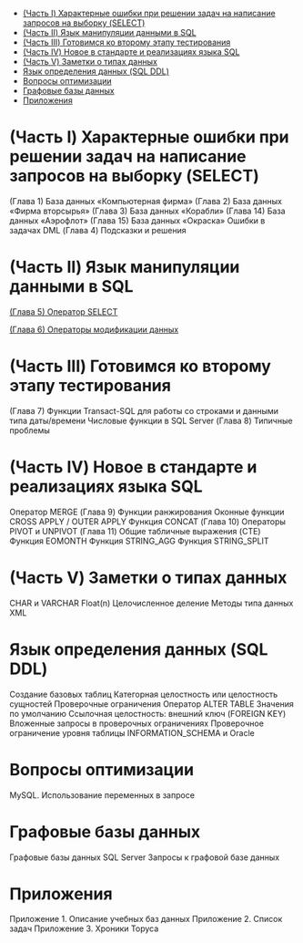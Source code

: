 <!-- Start Document Outline -->

* [(Часть I) Характерные ошибки при решении задач на написание запросов на выборку (SELECT)](#часть-i-характерные-ошибки-при-решении-задач-на-написание-запросов-на-выборку-select)
* [(Часть II) Язык манипуляции данными в SQL](#часть-ii-язык-манипуляции-данными-в-sql)
* [(Часть III) Готовимся ко второму этапу тестирования](#часть-iii-готовимся-ко-второму-этапу-тестирования)
* [(Часть IV) Новое в стандарте и реализациях языка SQL](#часть-iv-новое-в-стандарте-и-реализациях-языка-sql)
* [(Часть V) Заметки о типах данных](#часть-v-заметки-о-типах-данных)
* [Язык определения данных (SQL DDL)](#язык-определения-данных-sql-ddl)
* [Вопросы оптимизации](#вопросы-оптимизации)
* [Графовые базы данных](#графовые-базы-данных)
* [Приложения](#приложения)

<!-- End Document Outline -->
# (Часть I) Характерные ошибки при решении задач на написание запросов на выборку (SELECT)
 (Глава 1) База данных «Компьютерная фирма»
 (Глава 2) База данных «Фирма вторсырья»
 (Глава 3) База данных «Корабли»
 (Глава 14) База данных «Аэрофлот»
 (Глава 15) База данных «Окраска»
 Ошибки в задачах DML
 (Глава 4) Подсказки и решения

# (Часть II) Язык манипуляции данными в SQL
 
 <a href="sql-tutorial_part_2.ru.md#глава-5-оператор-select" target="_blank">(Глава 5) Оператор SELECT</a>
 

  <a href="sql-tutorial_part_2.ru.md#глава-6-операторы-модификации-данных" target="_blank">(Глава 6) Операторы модификации данных</a>
 
# (Часть III) Готовимся ко второму этапу тестирования
 (Глава 7) Функции Transact-SQL для работы со строками и данными типа даты/времени
 Числовые функции в SQL Server
 (Глава 8) Типичные проблемы
 
# (Часть IV) Новое в стандарте и реализациях языка SQL
 Оператор MERGE
 (Глава 9) Функции ранжирования
 Оконные функции
 CROSS APPLY / OUTER APPLY
 Функция CONCAT
 (Глава 10) Операторы PIVOT и UNPIVOT
 (Глава 11) Общие табличные выражения (CTE)
 Функция EOMONTH
 Функция STRING_AGG
 Функция STRING_SPLIT

# (Часть V) Заметки о типах данных
 CHAR и VARCHAR
 Float(n)
 Целочисленное деление
 Методы типа данных XML

# Язык определения данных (SQL DDL)
 Создание базовых таблиц
 Категорная целостность или целостность сущностей
 Проверочные ограничения
 Оператор ALTER TABLE
 Значения по умолчанию
 Ссылочная целостность: внешний ключ (FOREIGN KEY)
 Вложенные запросы в проверочных ограничениях
 Проверочное ограничение уровня таблицы
 INFORMATION_SCHEMA и Oracle

# Вопросы оптимизации
MySQL. Использование переменных в запросе

# Графовые базы данных
 Графовые базы данных SQL Server
 Запросы к графовой базе данных

# Приложения
Приложение 1. Описание учебных баз данных
Приложение 2. Список задач
Приложение 3. Хроники Торуса